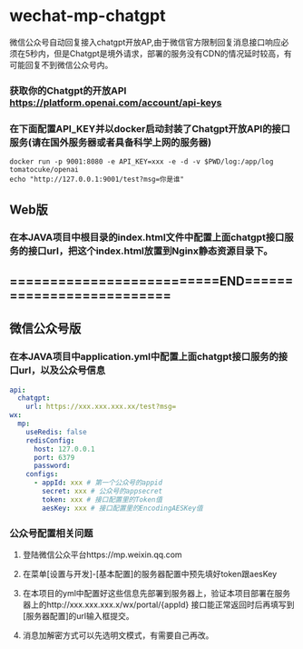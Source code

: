 # wechat-mp-chatgpt
微信公众号自动回复接入chatgpt开放AP,由于微信官方限制回复消息接口响应必须在5秒内，但是Chatgpt是境外请求，部署的服务没有CDN的情况延时较高，有可能回复不到微信公众号内。

### 获取你的Chatgpt的开放API https://platform.openai.com/account/api-keys
### 在下面配置API_KEY并以docker启动封装了Chatgpt开放API的接口服务(请在国外服务器或者具备科学上网的服务器)
```shell
docker run -p 9001:8080 -e API_KEY=xxx -e -d -v $PWD/log:/app/log tomatocuke/openai
echo "http://127.0.0.1:9001/test?msg=你是谁"
```

## Web版
### 在本JAVA项目中根目录的index.html文件中配置上面chatgpt接口服务的接口url，把这个index.html放置到Nginx静态资源目录下。

## ==========================END==========================

## 微信公众号版
### 在本JAVA项目中application.yml中配置上面chatgpt接口服务的接口url，以及公众号信息
```yaml
api:
  chatgpt:
    url: https://xxx.xxx.xxx.xx/test?msg=
wx:
  mp:
    useRedis: false
    redisConfig:
      host: 127.0.0.1
      port: 6379
      password:
    configs:
      - appId: xxx # 第一个公众号的appid
        secret: xxx # 公众号的appsecret
        token: xxx # 接口配置里的Token值
        aesKey: xxx # 接口配置里的EncodingAESKey值
```

### 公众号配置相关问题
1. 登陆微信公众平台https://mp.weixin.qq.com

2. 在菜单[设置与开发]-[基本配置]的服务器配置中预先填好token跟aesKey

3. 在本项目的yml中配置好这些信息先部署到服务器上，验证本项目部署在服务器上的http://xxx.xxx.xxx.x/wx/portal/{appId} 接口能正常返回时后再填写到[服务器配置]的url输入框提交。

4. 消息加解密方式可以先选明文模式，有需要自己再改。

